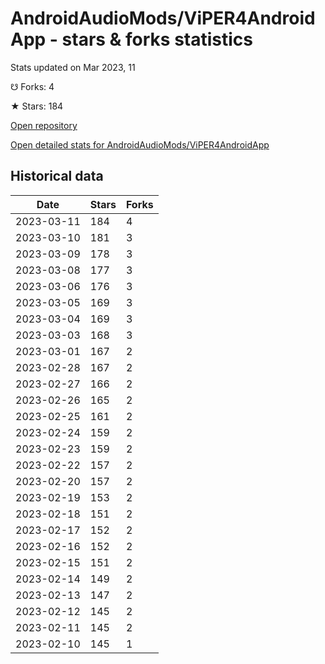 # AndroidAudioMods/ViPER4AndroidApp - stars & forks statistics

Stats updated on Mar 2023, 11

☋ Forks: 4

★ Stars: 184

[Open repository](https://github.com/AndroidAudioMods/ViPER4AndroidApp)

[Open detailed stats for AndroidAudioMods/ViPER4AndroidApp](https://reviewgithub.com/rep/AndroidAudioMods/ViPER4AndroidApp)

## Historical data
| Date | Stars | Forks |
|------|-------|-------|
| 2023-03-11 | 184 | 4 | 
| 2023-03-10 | 181 | 3 | 
| 2023-03-09 | 178 | 3 | 
| 2023-03-08 | 177 | 3 | 
| 2023-03-06 | 176 | 3 | 
| 2023-03-05 | 169 | 3 | 
| 2023-03-04 | 169 | 3 | 
| 2023-03-03 | 168 | 3 | 
| 2023-03-01 | 167 | 2 | 
| 2023-02-28 | 167 | 2 | 
| 2023-02-27 | 166 | 2 | 
| 2023-02-26 | 165 | 2 | 
| 2023-02-25 | 161 | 2 | 
| 2023-02-24 | 159 | 2 | 
| 2023-02-23 | 159 | 2 | 
| 2023-02-22 | 157 | 2 | 
| 2023-02-20 | 157 | 2 | 
| 2023-02-19 | 153 | 2 | 
| 2023-02-18 | 151 | 2 | 
| 2023-02-17 | 152 | 2 | 
| 2023-02-16 | 152 | 2 | 
| 2023-02-15 | 151 | 2 | 
| 2023-02-14 | 149 | 2 | 
| 2023-02-13 | 147 | 2 | 
| 2023-02-12 | 145 | 2 | 
| 2023-02-11 | 145 | 2 | 
| 2023-02-10 | 145 | 1 | 

